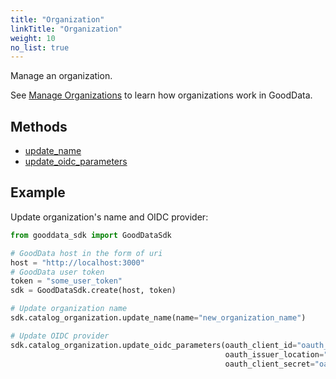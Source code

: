 ```yaml
---
title: "Organization"
linkTitle: "Organization"
weight: 10
no_list: true
---
```


Manage an organization.

See [Manage Organizations](https://www.gooddata.com/developers/cloud-native/doc/cloud/manage-deployment/set-up-organizations/manage-organizations/) to learn how organizations work in GoodData.

## Methods

* [update_name](./update_name/)
* [update_oidc_parameters](./update_oidc_parameters/)

## Example

Update organization's name and OIDC provider:

```python
from gooddata_sdk import GoodDataSdk

# GoodData host in the form of uri
host = "http://localhost:3000"
# GoodData user token
token = "some_user_token"
sdk = GoodDataSdk.create(host, token)

# Update organization name
sdk.catalog_organization.update_name(name="new_organization_name")

# Update OIDC provider
sdk.catalog_organization.update_oidc_parameters(oauth_client_id="oauth_client_id",
                                                oauth_issuer_location="oauth_issuer_location",
                                                oauth_client_secret="oauth_client_secret")
```
